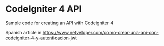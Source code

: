 # CodeIgniter 4 API

Sample code for creating an API with Codeigniter 4

Spanish article in https://www.netveloper.com/como-crear-una-api-con-codeigniter-4-y-autenticacion-jwt
